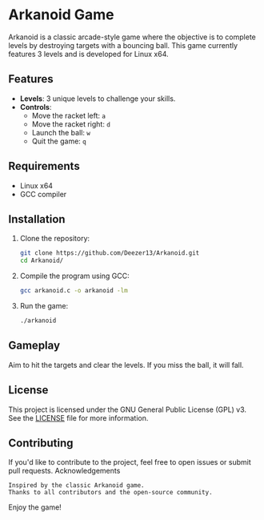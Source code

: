 # Arkanoid Game

Arkanoid is a classic arcade-style game where the objective is to complete levels by destroying targets with a bouncing ball. This game currently features 3 levels and is developed for Linux x64.

## Features

- **Levels**: 3 unique levels to challenge your skills.
- **Controls**:
  - Move the racket left: `a`
  - Move the racket right: `d`
  - Launch the ball: `w`
  - Quit the game: `q`

## Requirements

- Linux x64
- GCC compiler

## Installation

1. Clone the repository:

   ```bash
   git clone https://github.com/Deezer13/Arkanoid.git
   cd Arkanoid/
2. Compile the program using GCC:

   ```bash
   gcc arkanoid.c -o arkanoid -lm
3. Run the game:

   ```bash
   ./arkanoid

## Gameplay
Aim to hit the targets and clear the levels. If you miss the ball, it will fall.

## License

This project is licensed under the GNU General Public License (GPL) v3. See the [LICENSE](LICENSE) file for more information.

## Contributing

If you'd like to contribute to the project, feel free to open issues or submit pull requests.
Acknowledgements

    Inspired by the classic Arkanoid game.
    Thanks to all contributors and the open-source community.

Enjoy the game!
